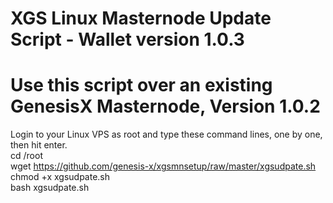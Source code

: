 # XGS Linux Masternode Update Script - Wallet version 1.0.3
# Use this script over an existing GenesisX Masternode, Version 1.0.2

Login to your Linux VPS as root and type these command lines, one by one, then hit enter.  
cd /root  
wget https://github.com/genesis-x/xgsmnsetup/raw/master/xgsudpate.sh  
chmod +x xgsudpate.sh  
bash xgsudpate.sh  
